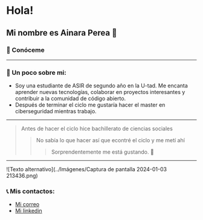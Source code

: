 # Hola!
## Mi nombre es Ainara Perea :wave:
### :rocket: Conóceme 
-------------------------------------
### :hibiscus: Un poco sobre mi:
+ Soy una estudiante de ASIR de segundo año en la U-tad. Me encanta aprender nuevas tecnologías, colaborar en proyectos interesantes y contribuir a la comunidad de código abierto.
+ Después de terminar el ciclo me gustaría hacer el master en ciberseguridad mientras trabajo.
------
>Antes de hacer el ciclo hice bachillerato de ciencias sociales
>
>>No sabía lo que hacer así que econtré el ciclo y me metí ahí
>>
>>>Sorprendentemente me está gustando. :eyes:
-----

![Texto alternativo](../Imágenes/Captura de pantalla 2024-01-03 213436.png)

### :telephone_receiver: Mis contactos:
+ [Mi correo](ainara.perea@live.u-tad.com)
+ [Mi linkedin](https://www.linkedin.com/in/ainara-perea-755122295/)
